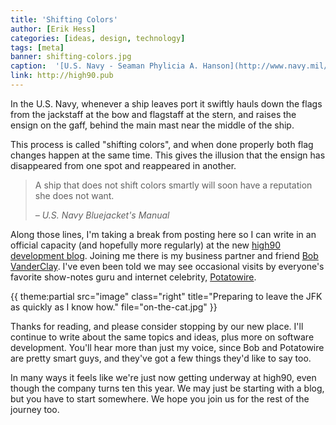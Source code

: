 ```yaml
---
title: 'Shifting Colors'
author: [Erik Hess]
categories: [ideas, design, technology]
tags: [meta]
banner: shifting-colors.jpg
caption:  '[U.S. Navy - Seaman Phylicia A. Hanson](http://www.navy.mil/view_image.asp?id=172285)'
link: http://high90.pub
---
```


In the U.S. Navy, whenever a ship leaves port it swiftly hauls down the flags from the jackstaff at the bow and flagstaff at the stern, and raises the ensign on the gaff, behind the main mast near the middle of the ship. 

This process is called "shifting colors", and when done properly both flag changes happen at the same time. This gives the illusion that the ensign has disappeared from one spot and reappeared in another.

<aside class="right">
	<blockquote>
		<p>A ship that does not shift colors smartly will soon have a reputation she does not want.</p>
		<cite>&ndash; U.S. Navy Bluejacket's Manual</cite>
</aside>

Along those lines, I'm taking a break from posting here so I can write in an official capacity (and hopefully more regularly) at the new [high90 development blog](http://high90.pub). Joining me there is my business partner and friend [Bob VanderClay](http://twitter.com/takitapart). I've even been told we may see occasional visits by everyone's favorite show-notes guru and internet celebrity, [Potatowire](http://twitter.com/potatowire).

{{ theme:partial src="image" class="right" title="Preparing to leave the JFK as quickly as I know how." file="on-the-cat.jpg" }}

Thanks for reading, and please consider stopping by our new place. I'll continue to write about the same topics and ideas, plus more on software development. You'll hear more than just my voice, since Bob and Potatowire are pretty smart guys, and they've got a few things they'd like to say too.

In many ways it feels like we're just now getting underway at high90, even though the company turns ten this year. We may just be starting with a blog, but you have to start somewhere. We hope you join us for the rest of the journey too.